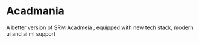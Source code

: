 # Acadmania
A better version of SRM Acadmeia , equipped with new tech stack, modern ui and ai ml support
